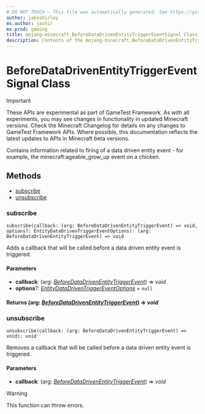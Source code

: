 ```yaml
---
# DO NOT TOUCH — This file was automatically generated. See https://github.com/Mojang/MinecraftScriptingApiDocsGenerator to modify descriptions, examples, etc.
author: jakeshirley
ms.author: jashir
ms.prod: gaming
title: mojang-minecraft.BeforeDataDrivenEntityTriggerEventSignal Class
description: Contents of the mojang-minecraft.BeforeDataDrivenEntityTriggerEventSignal class.
---
```

# BeforeDataDrivenEntityTriggerEventSignal Class
>[!IMPORTANT]
>These APIs are experimental as part of GameTest Framework. As with all experiments, you may see changes in functionality in updated Minecraft versions. Check the Minecraft Changelog for details on any changes to GameTest Framework APIs. Where possible, this documentation reflects the latest updates to APIs in Minecraft beta versions.

Contains information related to firing of a data driven entity event - for example, the minecraft:ageable_grow_up event on a chicken.

## Methods
- [subscribe](#subscribe)
- [unsubscribe](#unsubscribe)
  
### **subscribe**
`
subscribe(callback: (arg: BeforeDataDrivenEntityTriggerEvent) => void, options?: EntityDataDrivenTriggerEventOptions): (arg: BeforeDataDrivenEntityTriggerEvent) => void
`

Adds a callback that will be called before a data driven entity event is triggered.
#### **Parameters**
- **callback**: (arg: [*BeforeDataDrivenEntityTriggerEvent*](BeforeDataDrivenEntityTriggerEvent.md)) => *void*
- **options**?: [*EntityDataDrivenTriggerEventOptions*](EntityDataDrivenTriggerEventOptions.md) = `null`

#### **Returns** (arg: [*BeforeDataDrivenEntityTriggerEvent*](BeforeDataDrivenEntityTriggerEvent.md)) => *void*
### **unsubscribe**
`
unsubscribe(callback: (arg: BeforeDataDrivenEntityTriggerEvent) => void): void
`

Removes a callback that will be called before a data driven entity event is triggered.
#### **Parameters**
- **callback**: (arg: [*BeforeDataDrivenEntityTriggerEvent*](BeforeDataDrivenEntityTriggerEvent.md)) => *void*
> [!WARNING]
> This function can throw errors.
